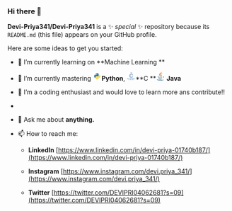 ### Hi there 👋


**Devi-Priya341/Devi-Priya341** is a ✨ _special_ ✨ repository because its `README.md` (this file) appears on your GitHub profile.

Here are some ideas to get you started:

- 🔭 I’m currently learning on **Machine Learning **
- 🌱 I’m currently mastering <img height="20" src="https://raw.githubusercontent.com/github/explore/80688e429a7d4ef2fca1e82350fe8e3517d3494d/topics/python/python.png">**Python**, <img height="20" src="https://raw.githubusercontent.com/github/explore/80688e429a7d4ef2fca1e82350fe8e3517d3494d/topics/c/c.png">**C **<img height="20" src="https://raw.githubusercontent.com/github/explore/80688e429a7d4ef2fca1e82350fe8e3517d3494d/topics/java/java.png"> **Java**
- 👯 I’m a coding enthusiast and would love to learn more ans contribute!! 
-
- 💬 Ask me about **anything.**
- 📫 How to reach me: 

  <!--- **Portfolio**    [www.donk](https://www.donkjacob.me/)-->
  - **LinkedIn**    [https://www.linkedin.com/in/devi-priya-01740b187/](https://www.linkedin.com/in/devi-priya-01740b187/)
  - **Instagram**   [https://www.instagram.com/devi.priya_341/](https://www.instagram.com/devi.priya_341/)
  
  - **Twitter**     [https://twitter.com/DEVIPRI04062681?s=09](https://twitter.com/DEVIPRI04062681?s=09)
